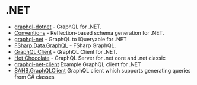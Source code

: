 # .NET

- [graphql-dotnet](https://github.com/graphql-dotnet/graphql-dotnet) - GraphQL for .NET.
- [Conventions](https://github.com/graphql-dotnet/conventions) - Reflection-based schema generation for .NET.
- [graphql-net](https://github.com/ckimes89/graphql-net) - GraphQL to IQueryable for .NET
- [FSharp.Data.GraphQL](https://github.com/fsprojects/FSharp.Data.GraphQL) - FSharp GraphQL.
- [GraphQL.Client](https://github.com/graphql-dotnet/graphql-client) - GraphQL Client for .NET.
- [Hot Chocolate](https://github.com/ChilliCream/hotchocolate) - GraphQL Server for .net core and .net classic
- [graphql-net-client](https://github.com/bkniffler/graphql-net-client) Example GraphQL client for .NET
- [SAHB.GraphQLClient](https://github.com/sahb1239/SAHB.GraphQLClient) GraphQL client which supports generating queries from C# classes
